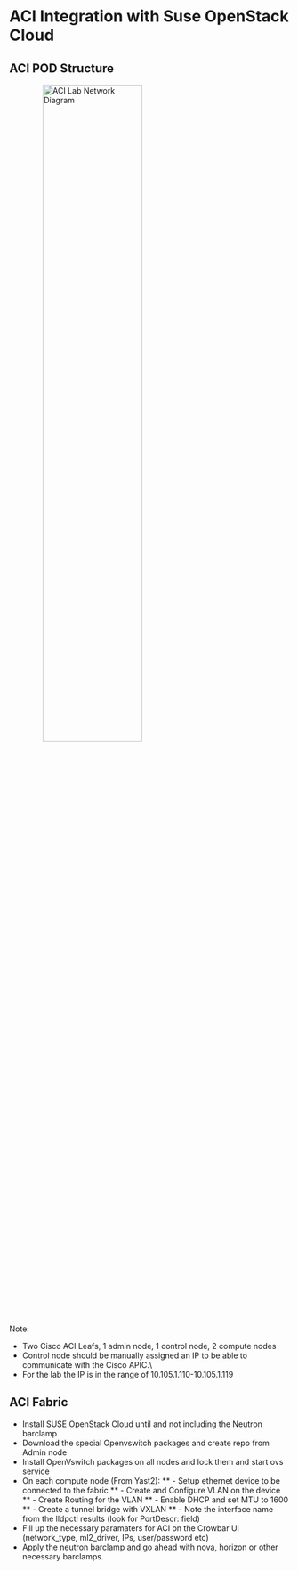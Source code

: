 <!-- .slide: data-state="section-break" id="aci-soc" data-timing="10" -->
# ACI Integration with Suse OpenStack Cloud


<!-- .slide: data-state="normal" id="aci-pod-diagram" data-menu-title="ACI POD for SOC" class="aci-soc" data-timing="40" -->
## ACI POD Structure

<figure>
    <img alt="ACI Lab Network Diagram"
        data-src="images/aci-soc.jpg" style="display: flex; justify-content: center; width: 65%;height: 55%;margin-left: 20px;margin-bottom: 80px;" />
</figure>

Note:
- Two Cisco ACI Leafs, 1 admin node, 1 control node, 2 compute nodes
- Control node should be manually assigned an IP to be able to communicate with the Cisco APIC.\
- For the lab the IP is in the range of 10.105.1.110-10.105.1.119


<!-- .slide: data-state="normal" id="aci-soc-steps" data-menu-title="ACI SOC Integration Steps" class="aci-soc" data-timing="40" -->
## ACI Fabric

*   <!-- .element: class="fragment" -->
    Install SUSE OpenStack Cloud until and not including the Neutron barclamp
*   <!-- .element: class="fragment" -->
    Download the special Openvswitch packages and create repo from Admin node
*   <!-- .element: class="fragment" -->
    Install OpenVswitch packages on all nodes and lock them and start ovs service
*   <!-- .element: class="fragment" -->
    On each compute node (From Yast2):
    **   <!-- .element: class="fragment" -->
         - Setup ethernet device to be connected to the fabric
    **   <!-- .element: class="fragment" -->
         - Create and Configure VLAN on the device
    **   <!-- .element: class="fragment" -->
         - Create Routing for the VLAN
    **   <!-- .element: class="fragment" -->
         - Enable DHCP and set MTU to 1600
    **   <!-- .element: class="fragment" -->
         - Create a tunnel bridge with VXLAN
    **   <!-- .element: class="fragment" -->
         - Note the interface name from the lldpctl results (look for PortDescr: field)
*   <!-- .element: class="fragment" -->
    Fill up the necessary paramaters for ACI on the Crowbar UI (network_type, ml2_driver, IPs, user/password etc)
*   <!-- .element: class="fragment" -->
    Apply the neutron barclamp and go ahead with nova, horizon or other necessary barclamps.
    
